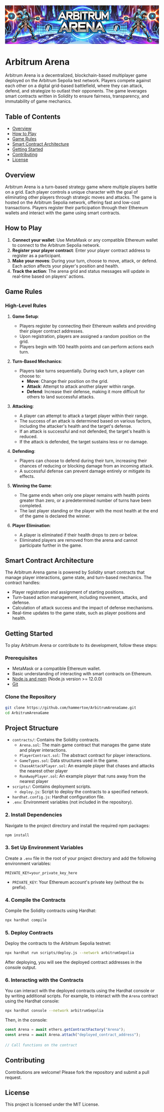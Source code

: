 ![Arbitrum Arena Banner](arena-web-app/arbitrum-arena-banner.jpg)

# Arbitrum Arena

Arbitrum Arena is a decentralized, blockchain-based multiplayer game deployed on the Arbitrum Sepolia test network. Players compete against each other on a digital grid-based battlefield, where they can attack, defend, and strategize to outlast their opponents. The game leverages smart contracts written in Solidity to ensure fairness, transparency, and immutability of game mechanics.

## Table of Contents
- [Overview](#overview)
- [How to Play](#how-to-play)
- [Game Rules](#game-rules)
- [Smart Contract Architecture](#smart-contract-architecture)
- [Getting Started](#getting-started)
- [Contributing](#contributing)
- [License](#license)

## Overview
Arbitrum Arena is a turn-based strategy game where multiple players battle on a grid. Each player controls a unique character with the goal of eliminating other players through strategic moves and attacks. The game is hosted on the Arbitrum Sepolia network, offering fast and low-cost transactions. Players register their participation through their Ethereum wallets and interact with the game using smart contracts.

## How to Play
1. **Connect your wallet**: Use MetaMask or any compatible Ethereum wallet to connect to the Arbitrum Sepolia network.
2. **Register your player contract**: Enter your player contract address to register as a participant.
3. **Make your moves**: During your turn, choose to move, attack, or defend. Each action affects your player's position and health.
4. **Track the action**: The arena grid and status messages will update in real-time based on players' actions.

## Game Rules
### High-Level Rules
1. **Game Setup**:
   - Players register by connecting their Ethereum wallets and providing their player contract addresses.
   - Upon registration, players are assigned a random position on the grid.
   - Players begin with 100 health points and can perform actions each turn.

2. **Turn-Based Mechanics**:
   - Players take turns sequentially. During each turn, a player can choose to:
     - **Move**: Change their position on the grid.
     - **Attack**: Attempt to attack another player within range.
     - **Defend**: Increase their defense, making it more difficult for others to land successful attacks.

3. **Attacking**:
   - A player can attempt to attack a target player within their range.
   - The success of an attack is determined based on various factors, including the attacker's health and the target's defense.
   - If an attack is successful and not defended, the target's health is reduced.
   - If the attack is defended, the target sustains less or no damage.

4. **Defending**:
   - Players can choose to defend during their turn, increasing their chances of reducing or blocking damage from an incoming attack.
   - A successful defense can prevent damage entirely or mitigate its effects.

5. **Winning the Game**:
   - The game ends when only one player remains with health points greater than zero, or a predetermined number of turns have been completed.
   - The last player standing or the player with the most health at the end of the game is declared the winner.

6. **Player Elimination**:
   - A player is eliminated if their health drops to zero or below.
   - Eliminated players are removed from the arena and cannot participate further in the game.

## Smart Contract Architecture
The Arbitrum Arena game is powered by Solidity smart contracts that manage player interactions, game state, and turn-based mechanics. The contract handles:
- Player registration and assignment of starting positions.
- Turn-based action management, including movement, attacks, and defense.
- Calculation of attack success and the impact of defense mechanisms.
- Real-time updates to the game state, such as player positions and health.

## Getting Started
To play Arbitrum Arena or contribute to its development, follow these steps:

### Prerequisites
- MetaMask or a compatible Ethereum wallet.
- Basic understanding of interacting with smart contracts on Ethereum.
- [Node.js and npm](https://nodejs.org/) (Node.js version >= 12.0.0)
- [Git](https://git-scm.com/)

### Clone the Repository
```bash
git clone https://github.com/hammertoe/ArbitrumArenaGame.git
cd ArbitrumArenaGame
```

## Project Structure

- `contracts/`: Contains the Solidity contracts.
  - `Arena.sol`: The main game contract that manages the game state and player interactions.
  - `PlayerContract.sol`: The abstract contract for player interactions.
  - `GameTypes.sol`: Data structures used in the game.
  - `ChaseAttackPlayer.sol`: An example player that chases and attacks the nearest other player
  - `RunAwayPlayer.sol`: An example player that runs away from the nearest player
- `scripts/`: Contains deployment scripts.
  - `deploy.js`: Script to deploy the contracts to a specified network.
- `hardhat.config.js`: Hardhat configuration file.
- `.env`: Environment variables (not included in the repository).

### 2. Install Dependencies

Navigate to the project directory and install the required npm packages:

```bash
npm install
```

### 3. Set Up Environment Variables

Create a `.env` file in the root of your project directory and add the following environment variables:

```plaintext
PRIVATE_KEY=your_private_key_here
```

- `PRIVATE_KEY`: Your Ethereum account's private key (without the `0x` prefix).

### 4. Compile the Contracts

Compile the Solidity contracts using Hardhat:

```bash
npx hardhat compile
```

### 5. Deploy Contracts

Deploy the contracts to the Arbitrum Sepolia testnet:

```bash
npx hardhat run scripts/deploy.js --network arbitrumSepolia
```

After deploying, you will see the deployed contract addresses in the console output.

### 6. Interacting with the Contracts

You can interact with the deployed contracts using the Hardhat console or by writing additional scripts. For example, to interact with the `Arena` contract using the Hardhat console:

```bash
npx hardhat console --network arbitrumSepolia
```

Then, in the console:

```javascript
const Arena = await ethers.getContractFactory("Arena");
const arena = await Arena.attach("deployed_contract_address");

// Call functions on the contract
```

## Contributing

Contributions are welcome! Please fork the repository and submit a pull request.

## License

This project is licensed under the MIT License.
